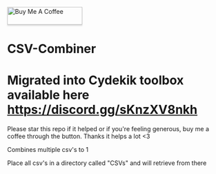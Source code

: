 <a href="https://www.buymeacoffee.com/clearclarencs" target="_blank"><img src="https://www.buymeacoffee.com/assets/img/custom_images/orange_img.png" alt="Buy Me A Coffee" style="height: 41px !important;width: 174px !important;box-shadow: 0px 3px 2px 0px rgba(190, 190, 190, 0.5) !important;-webkit-box-shadow: 0px 3px 2px 0px rgba(190, 190, 190, 0.5) !important;" ></a>

# CSV-Combiner
# Migrated into Cydekik toolbox available here https://discord.gg/sKnzXV8nkh

Please star this repo if it helped or if you're feeling generous, buy me a coffee through the button. Thanks it helps a lot <3

Combines multiple csv's to 1

Place all csv's in a directory called "CSVs" and will retrieve from there
